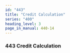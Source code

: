 ```yaml
---
id: "443"
title: "Credit Calculation"
series: "400"
heading_level: 3
page_in_manual: 440-14
---
```


### 443 Credit Calculation